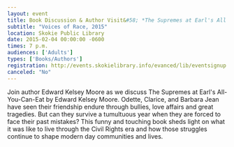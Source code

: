 ```yaml
---
layout: event
title: Book Discussion & Author Visit&#58; *The Supremes at Earl's All You Can Eat*
subtitle: "Voices of Race, 2015"
location: Skokie Public Library
date: 2015-02-04 00:00:00 -0600
times: 7 p.m.
audiences: ['Adults']
types: ['Books/Authors']
registration: http://events.skokielibrary.info/evanced/lib/eventsignup.asp?ID=21099
canceled: "No"
---
```

Join author Edward Kelsey Moore as we discuss The Supremes at Earl's All-You-Can-Eat by Edward Kelsey Moore. Odette, Clarice, and Barbara Jean have seen their friendship endure through bullies, love affairs and great tragedies. But can they survive a tumultuous year when they are forced to face their past mistakes? This funny and touching book sheds light on what it was like to live through the Civil Rights era and how those struggles continue to shape modern day communities and lives.
